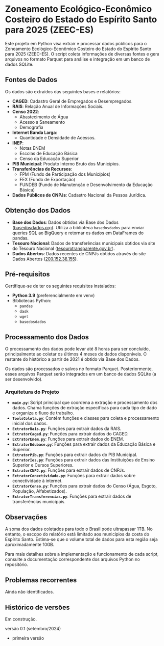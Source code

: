# Zoneamento Ecológico-Econômico Costeiro do Estado do Espírito Santo para 2025 (ZEEC-ES)

Este projeto em Python visa extrair e processar dados públicos para o Zoneamento Ecológico-Econômico Costeiro do Estado do Espírito Santo para 2025 (ZEEC-ES). O script coleta informações de diversas fontes e gera arquivos no formato Parquet para análise e integração em um banco de dados SQLite.

## Fontes de Dados

Os dados são extraídos das seguintes bases e relatórios:

- **CAGED**: Cadastro Geral de Empregados e Desempregados.
- **RAIS**: Relação Anual de Informações Sociais.
- **Censo 2022**:
  - Abastecimento de Água
  - Acesso a Saneamento
  - Demografia
- **Internet Banda Larga**:
  - Quantidade e Densidade de Acessos.
- **INEP**:
  - Notas ENEM
  - Escolas de Educação Básica
  - Censo da Educação Superior
- **PIB Municipal**: Produto Interno Bruto dos Municípios.
- **Transferências de Recursos**:
  - FPM (Fundo de Participação dos Municípios)
  - FEX (Fundo de Exportação)
  - FUNDEB (Fundo de Manutenção e Desenvolvimento da Educação Básica)
- **Dados Públicos de CNPJs**: Cadastro Nacional da Pessoa Jurídica.

## Obtenção dos Dados

- **Base dos Dados**: Dados obtidos via Base dos Dados ([basedosdados.org](https://basedosdados.org/)). Utiliza a biblioteca `basedosdados` para enviar queries SQL ao BigQuery e retornar os dados em DataFrames do pandas.
- **Tesouro Nacional**: Dados de transferências municipais obtidos via site do Tesouro Nacional ([tesourotransparente.gov.br](https://www.tesourotransparente.gov.br/ckan/dataset/3b5a779d-78f5-4602-a6b7-23ece6d60f27)).
- **Dados Abertos**: Dados recentes de CNPJs obtidos através do site Dados Abertos ([200.152.38.155](http://200.152.38.155/CNPJ/dados_abertos_cnpj)).

## Pré-requisitos

Certifique-se de ter os seguintes requisitos instalados:

- **Python 3.9** (preferencialmente em venv)
- Bibliotecas Python:
  - `pandas`
  - `dask`
  - `wget`
  - `basedosdados`

## Processamento dos Dados

O processamento dos dados pode levar até 8 horas para ser concluído, principalmente ao coletar os últimos 4 meses de dados disponíveis. O restante do histórico a partir de 2021 é obtido via Base dos Dados. 

Os dados são processados e salvos no formato Parquet. Posteriormente, esses arquivos Parquet serão integrados em um banco de dados SQLite (a ser desenvolvido).

### Arquitetura do Projeto

- **`main.py`**: Script principal que coordena a extração e processamento dos dados. Chama funções de extração específicas para cada tipo de dado e organiza o fluxo de trabalho.
- **`ToolsColeta.py`**: Contém funções e classes para coleta e processamento inicial dos dados.
- **`ExtratorRais.py`**: Funções para extrair dados da RAIS.
- **`ExtratorCaged.py`**: Funções para extrair dados do CAGED.
- **`ExtratorEnem.py`**: Funções para extrair dados do ENEM.
- **`ExtratorEdubase.py`**: Funções para extrair dados da Educação Básica e Superior.
- **`ExtratorPib.py`**: Funções para extrair dados do PIB Municipal.
- **`ExtratorIes.py`**: Funções para extrair dados das Instituições de Ensino Superior e Cursos Superiores.
- **`ExtratorCNPJ.py`**: Funções para extrair dados de CNPJs.
- **`ExtratorConectividade.py`**: Funções para extrair dados sobre conectividade à internet.
- **`ExtratorCenso.py`**: Funções para extrair dados do Censo (Água, Esgoto, População, Alfabetizados).
- **`ExtratorTransferencias.py`**: Funções para extrair dados de transferências municipais.

## Observações

A soma dos dados coletados para todo o Brasil pode ultrapassar 1TB. No entanto, o escopo do relatório está limitado aos municípios da costa do Espírito Santo. Estima-se que o volume total de dados para esta região seja aproximadamente 10GB.

Para mais detalhes sobre a implementação e funcionamento de cada script, consulte a documentação correspondente dos arquivos Python no repositório.


## Problemas recorrentes
Ainda não identificados.


## Histórico de versões
Em construção.

versão 0.1 (setembro/2024)
- primeira versão

  
